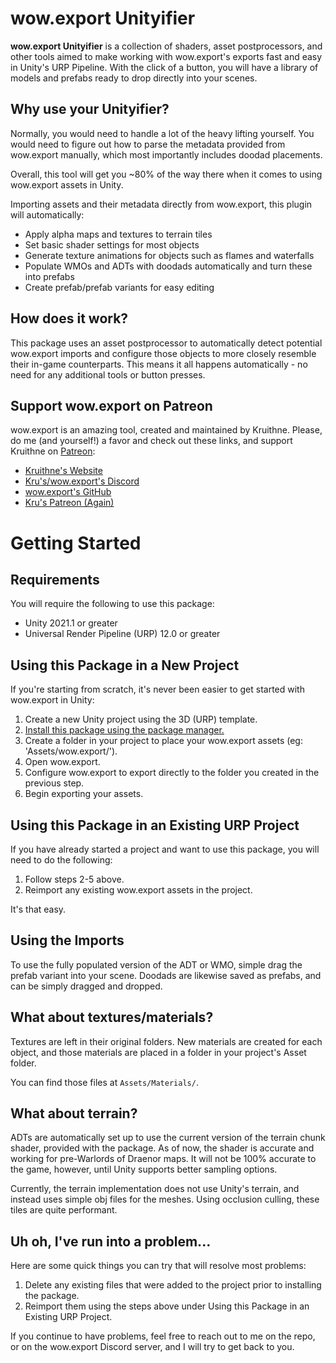 # wow.export Unityifier

**wow.export Unityifier** is a collection of shaders, asset postprocessors, and other tools aimed to make working with wow.export's exports fast and easy in Unity's URP Pipeline. With the click of a button, you will have a library of models and prefabs ready to drop directly into your scenes.


## Why use your Unityifier?

Normally, you would need to handle a lot of the heavy lifting yourself. You would need to figure out how to parse the metadata provided from wow.export manually, which most importantly includes doodad placements.

Overall, this tool will get you \~80% of the way there when it comes to using wow.export assets in Unity.

Importing assets and their metadata directly from wow.export, this plugin will automatically:
 - Apply alpha maps and textures to terrain tiles
 - Set basic shader settings for most objects
 - Generate texture animations for objects such as flames and waterfalls
 - Populate WMOs and ADTs with doodads automatically and turn these into prefabs
 - Create prefab/prefab variants for easy editing

## How does it work?

This package uses an asset postprocessor to automatically detect potential wow.export imports and configure those objects to more closely resemble their in-game counterparts. This means it all happens automatically - no need for any additional tools or button presses.

## Support wow.export on Patreon
wow.export is an amazing tool, created and maintained by Kruithne. Please, do me (and yourself!) a favor and check out these links, and support Kruithne on [Patreon](https://www.patreon.com/kruithne):

 - [Kruithne's Website](https://www.kruithne.net/home/)
 - [Kru's/wow.export's Discord](https://discord.gg/KtcBSxhgna)
 - [wow.export's GitHub](https://github.com/Kruithne/wow.export)
 - [Kru's Patreon (Again)](https://www.patreon.com/kruithne)

# Getting Started

## Requirements

You will require the following to use this package:

 - Unity 2021.1 or greater
 - Universal Render Pipeline (URP) 12.0 or greater

## Using this Package in a New Project

If you're starting from scratch, it's never been easier to get started with wow.export in Unity:

 1. Create a new Unity project using the 3D (URP) template.
 2. [Install this package using the package manager.](https://docs.unity3d.com/Manual/upm-ui-giturl.html)
 3. Create a folder in your project to place your wow.export assets (eg: 'Assets/wow.export/').
 4. Open wow.export.
 5. Configure wow.export to export directly to the folder you created in the previous step.
 6. Begin exporting your assets.

## Using this Package in an Existing URP Project

If you have already started a project and want to use this package, you will need to do the following:

 1. Follow steps 2-5 above.
 2. Reimport any existing wow.export assets in the project.

It's that easy.

## Using the Imports

To use the fully populated version of the ADT or WMO, simple drag the prefab variant into your scene. Doodads are likewise saved as prefabs, and can be simply dragged and dropped.

## What about textures/materials?

Textures are left in their original folders. New materials are created for each object, and those materials are placed in a folder in your project's Asset folder.

You can find those files at `Assets/Materials/`.

## What about terrain?

ADTs are automatically set up to use the current version of the terrain chunk shader, provided with the package. As of now, the shader is accurate and working for pre-Warlords of Draenor maps. It will not be 100% accurate to the game, however, until Unity supports better sampling options.

Currently, the terrain implementation does not use Unity's terrain, and instead uses simple obj files for the meshes. Using occlusion culling, these tiles are quite performant.

## Uh oh, I've run into a problem...
Here are some quick things you can try that will resolve most problems:

 1. Delete any existing files that were added to the project prior to installing the package.
 2. Reimport them using the steps above under Using this Package in an Existing URP Project.

If you continue to have problems, feel free to reach out to me on the repo, or on the wow.export Discord server, and I will try to get back to you.
